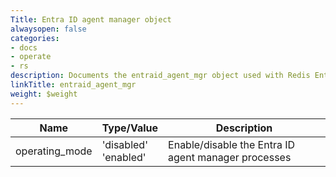 ```yaml
---
Title: Entra ID agent manager object
alwaysopen: false
categories:
- docs
- operate
- rs
description: Documents the entraid_agent_mgr object used with Redis Enterprise Software REST API calls.
linkTitle: entraid_agent_mgr
weight: $weight
---
```


| Name | Type/Value | Description |
|------|------------|-------------|
| operating_mode | 'disabled'<br />'enabled' | Enable/disable the Entra ID agent manager processes |
